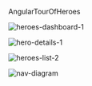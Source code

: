 AngularTourOfHeroes


![heroes-dashboard-1](https://user-images.githubusercontent.com/14218861/36909215-7022952e-1e0b-11e8-9783-4fa7483996f1.png)

![hero-details-1](https://user-images.githubusercontent.com/14218861/36909216-7031ac30-1e0b-11e8-9d12-5a60cb884779.png)

![heroes-list-2](https://user-images.githubusercontent.com/14218861/36909217-703b50aa-1e0b-11e8-8c4b-22ddf6429f4b.png)

![nav-diagram](https://user-images.githubusercontent.com/14218861/36909214-7010eb26-1e0b-11e8-912d-aa5116f73c06.png)
